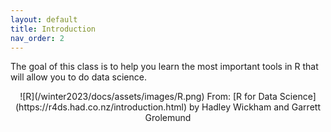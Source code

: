 ```yaml
---
layout: default
title: Introduction
nav_order: 2
---
```


The goal of this class is to help you learn the most important tools in R that will allow you to do data science. 

<center>
![R](/winter2023/docs/assets/images/R.png)
From: [R for Data Science](https://r4ds.had.co.nz/introduction.html) by Hadley Wickham and Garrett Grolemund
</center>
